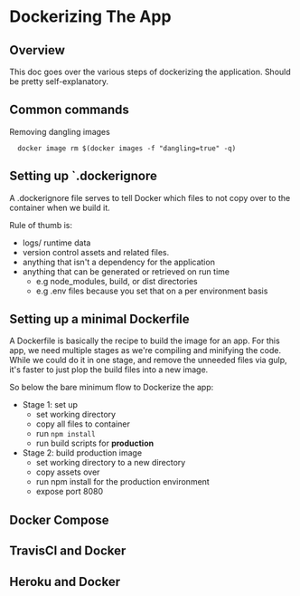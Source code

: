 # Dockerizing The App
## Overview
This doc goes over the various steps of dockerizing the application. Should be pretty self-explanatory.

## Common commands
Removing dangling images
```
  docker image rm $(docker images -f "dangling=true" -q)
```

## Setting up `.dockerignore
A .dockerignore file serves to tell Docker which files to not copy over to the container when we build it.

Rule of thumb is:
- logs/ runtime data
- version control assets and related files.
- anything that isn't a dependency for the application
- anything that can be generated or retrieved on run time
  - e.g node_modules, build, or dist directories
  - e.g .env files because you set that on a per environment basis

## Setting up a minimal Dockerfile
A Dockerfile is basically the recipe to build the image for an app. For this app, we need multiple stages as we're compiling and minifying the code. While we could do it in one stage, and remove the unneeded files via gulp, it's faster to just plop the build files into a new image.

So below the bare minimum flow to Dockerize the app:
- Stage 1: set up
  - set working directory
  - copy all files to container
  - run `npm install`
  - run build scripts for **production**
- Stage 2: build production image
  - set working directory to a new directory
  - copy assets over
  - run npm install for the production environment
  - expose port 8080

## Docker Compose


## TravisCI and Docker


## Heroku and Docker